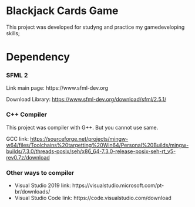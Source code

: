 # Blackjack Cards Game

This project was developed for studyng and practice my gamedeveloping skills;

# Dependency

<h3> SFML 2 </h3>
Link main page: https://www.sfml-dev.org

Download Library: https://www.sfml-dev.org/download/sfml/2.5.1/

<h3> C++ Compiler </h3>
This project was compiler with G++. But you cannot use same.

GCC link: https://sourceforge.net/projects/mingw-w64/files/Toolchains%20targetting%20Win64/Personal%20Builds/mingw-builds/7.3.0/threads-posix/seh/x86_64-7.3.0-release-posix-seh-rt_v5-rev0.7z/download

<h3> Other ways to compiler </h3>
<ul>
  <li>Visual Studio 2019 link: https://visualstudio.microsoft.com/pt-br/downloads/</li>
  <li>Visual Studio Code link: https://code.visualstudio.com/download</li>
</ul>
